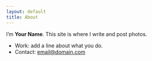 ```yaml
---
layout: default
title: About
---
```


I’m **Your Name**. This site is where I write and post photos.

- Work: add a line about what you do.
- Contact: email@domain.com
